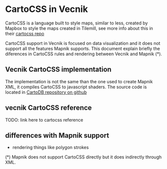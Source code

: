 
# CartoCSS in Vecnik

CartoCSS is a language built to style maps, similar to less, created by Mapbox to style the maps
created in Tilemill, see more info about this in their [cartocss repo](https://github.com/mapbox/carto)

CartoCSS support in Vecnik is focused on data visualization and it does not support all the features
Mapnik supports. This document explain briefly the diferences in CartoCSS rules and rendering
between Vecnik and Mapnik (*).


## Vecnik CartoCSS implementation

The implementation is not the same than the one used to create Mapnik XML, it compiles CartoCSS to
javascript shaders. The source code is located in [CartoDB repository on
github](https://github.com/cartodb/carto)


## vecnik CartoCSS reference

TODO: link here to cartocss reference


## differences with Mapnik support

- rendering things like polygon strokes










(*) Mapnik does not support CartoCSS directly but it does indirectly through XML.
